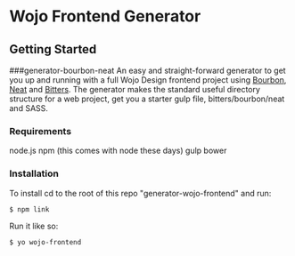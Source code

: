 # Wojo Frontend Generator

## Getting Started


###generator-bourbon-neat
An easy and straight-forward generator to get you up and running with a full Wojo Design frontend project using [Bourbon](http://bourbon.io/), [Neat](http://neat.bourbon.io/) and [Bitters](http://http://bitters.bourbon.io/). The generator makes the standard useful directory structure for a web project, get you a starter gulp file, bitters/bourbon/neat and SASS.

### Requirements
node.js
npm (this comes with node these days)
gulp
bower

### Installation


To install cd to the root of this repo "generator-wojo-frontend" and run:

```bash
$ npm link
```

Run it like so:

```bash
$ yo wojo-frontend
```

